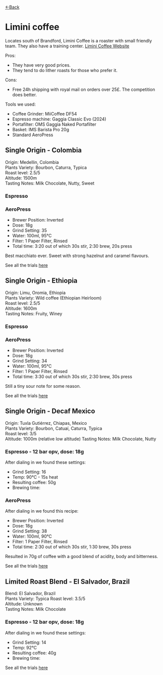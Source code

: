 [<-Back](../)

# Limini coffee

Locates south of Brandford, Limini Coffee is a roaster with small friendly team. They also have a training center. [Limini Coffee Website](https://www.liminicoffee.co.uk)

Pros:

* They have very good prices.
* They tend to do lither roasts for those who prefer it.

Cons:

* Free 24h shipping with royal mail on orders over 25£. The competition does better.

Tools we used:

* Coffee Grinder: MiiCoffee DF54
* Espresso machine: Gaggia Classic Evo (2024)
* Portafilter: OMS Gaggia Naked Portafilter
* Basket: IMS Barista Pro 20g
* Standard AeroPress

## Single Origin - Colombia

Origin: Medellin, Colombia  
Plants Variety: Bourbon, Caturra, Typica  
Roast level: 2.5/5  
Altitude: 1500m  
Tasting Notes: Milk Chocolate, Nutty, Sweet   

### Espresso

### AeroPress

* Brewer Position: Inverted⁠
* Dose: 18g⁠
* Grind Setting: 35
* Water: 100ml, 95°C
* Filter: 1 Paper Filter, Rinsed⁠
* Total time: 3:20 out of which 30s stir, 2:30 brew, 20s press

Best macchiato ever. Sweet with strong hazelnut and caramel flavours.

See all the trials [here](./medellin-colombia-trials.md)

## Single Origin - Ethiopia

Origin: Limu, Oromia, Ethiopia  
Plants Variety: Wild coffee (Ethiopian Heirloom)  
Roast level: 2.5/5  
Altitude: 1600m  
Tasting Notes: Fruity, Winey  

### Espresso

### AeroPress

* Brewer Position: Inverted⁠
* Dose: 18g⁠
* Grind Setting: 34
* Water: 100ml, 95°C
* Filter: 1 Paper Filter, Rinsed⁠
* Total time: 3:30 out of which 30s stir, 2:30 brew, 30s press

Still a tiny sour note for some reason.

See all the trials [here](./limu-ethiopia-trials.md)

## Single Origin - Decaf Mexico

Origin: Tuxla Gutiérrez, Chiapas, Mexico  
Plants Variety: Bourbon, Catuaí, Caturra, Typica  
Roast level: 3/5  
Altitude: 1000m (relative low altitude)
Tasting Notes: Milk Chocolate, Nutty  
 
### Espresso - 12 bar opv, dose: 18g⁠

After dialing in we found these settings:

* Grind Setting: 16
* Temp: 90°C - 15s heat
* Resulting coffee: 50g
* Brewing time:

### AeroPress  

After dialing in we found this recipe:

* Brewer Position: Inverted⁠
* Dose: 18g⁠
* Grind Setting: 38
* Water: 100ml, 90°C
* Filter: 1 Paper Filter, Rinsed⁠
* Total time: 2:30 out of which 30s stir, 1:30 brew, 30s press
  
Resulted in 70g of coffee with a good blend of acidity, body and bitterness.

See all the trials [here](./decaf-mexico-trials.md)

## Limited Roast Blend - El Salvador, Brazil

Blend: El Salvador, Brazil  
Plants Variety: Typica
Roast level: 3.5/5  
Altitude: Unknown   
Tasting Notes: Milk Chocolate
 
### Espresso - 12 bar opv, dose: 18g⁠

After dialing in we found these settings:

* Grind Setting: 14
* Temp: 92°C
* Resulting coffee: 40g
* Brewing time:

See all the trials [here](./elsalvador-brazil-trials.md)


